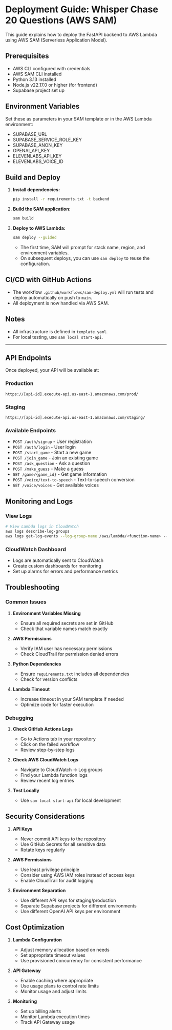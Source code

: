 # Deployment Guide: Whisper Chase 20 Questions (AWS SAM)

This guide explains how to deploy the FastAPI backend to AWS Lambda using AWS SAM (Serverless Application Model).

## Prerequisites
- AWS CLI configured with credentials
- AWS SAM CLI installed
- Python 3.13 installed
- Node.js v22.17.0 or higher (for frontend)
- Supabase project set up

## Environment Variables
Set these as parameters in your SAM template or in the AWS Lambda environment:
- SUPABASE_URL
- SUPABASE_SERVICE_ROLE_KEY
- SUPABASE_ANON_KEY
- OPENAI_API_KEY
- ELEVENLABS_API_KEY
- ELEVENLABS_VOICE_ID

## Build and Deploy

1. **Install dependencies:**
   ```bash
   pip install -r requirements.txt -t backend
   ```

2. **Build the SAM application:**
   ```bash
   sam build
   ```

3. **Deploy to AWS Lambda:**
   ```bash
   sam deploy --guided
   ```
   - The first time, SAM will prompt for stack name, region, and environment variables.
   - On subsequent deploys, you can use `sam deploy` to reuse the configuration.

## CI/CD with GitHub Actions
- The workflow `.github/workflows/sam-deploy.yml` will run tests and deploy automatically on push to `main`.
- All deployment is now handled via AWS SAM.

## Notes
- All infrastructure is defined in `template.yaml`.
- For local testing, use `sam local start-api`.

---

## API Endpoints

Once deployed, your API will be available at:

### Production
```
https://[api-id].execute-api.us-east-1.amazonaws.com/prod/
```

### Staging
```
https://[api-id].execute-api.us-east-1.amazonaws.com/staging/
```

### Available Endpoints
- `POST /auth/signup` - User registration
- `POST /auth/login` - User login
- `POST /start_game` - Start a new game
- `POST /join_game` - Join an existing game
- `POST /ask_question` - Ask a question
- `POST /make_guess` - Make a guess
- `GET /game/{game_id}` - Get game information
- `POST /voice/text-to-speech` - Text-to-speech conversion
- `GET /voice/voices` - Get available voices

## Monitoring and Logs

### View Logs
```bash
# View Lambda logs in CloudWatch
aws logs describe-log-groups
aws logs get-log-events --log-group-name /aws/lambda/<function-name> --log-stream-name <stream-name>
```

### CloudWatch Dashboard
- Logs are automatically sent to CloudWatch
- Create custom dashboards for monitoring
- Set up alarms for errors and performance metrics

## Troubleshooting

### Common Issues

1. **Environment Variables Missing**
   - Ensure all required secrets are set in GitHub
   - Check that variable names match exactly

2. **AWS Permissions**
   - Verify IAM user has necessary permissions
   - Check CloudTrail for permission denied errors

3. **Python Dependencies**
   - Ensure `requirements.txt` includes all dependencies
   - Check for version conflicts

4. **Lambda Timeout**
   - Increase timeout in your SAM template if needed
   - Optimize code for faster execution

### Debugging

1. **Check GitHub Actions Logs**
   - Go to Actions tab in your repository
   - Click on the failed workflow
   - Review step-by-step logs

2. **Check AWS CloudWatch Logs**
   - Navigate to CloudWatch → Log groups
   - Find your Lambda function logs
   - Review recent log entries

3. **Test Locally**
   - Use `sam local start-api` for local development

## Security Considerations

1. **API Keys**
   - Never commit API keys to the repository
   - Use GitHub Secrets for all sensitive data
   - Rotate keys regularly

2. **AWS Permissions**
   - Use least privilege principle
   - Consider using AWS IAM roles instead of access keys
   - Enable CloudTrail for audit logging

3. **Environment Separation**
   - Use different API keys for staging/production
   - Separate Supabase projects for different environments
   - Use different OpenAI API keys per environment

## Cost Optimization

1. **Lambda Configuration**
   - Adjust memory allocation based on needs
   - Set appropriate timeout values
   - Use provisioned concurrency for consistent performance

2. **API Gateway**
   - Enable caching where appropriate
   - Use usage plans to control rate limits
   - Monitor usage and adjust limits

3. **Monitoring**
   - Set up billing alerts
   - Monitor Lambda execution times
   - Track API Gateway usage 